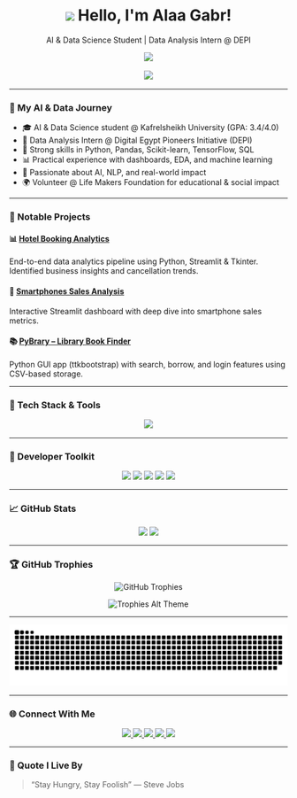 <h1 align="center">
  <img src="https://media.giphy.com/media/hvRJCLFzcasrR4ia7z/giphy.gif" width="35"> Hello, I'm Alaa Gabr! 
</h1>
<p align="center">AI & Data Science Student | Data Analysis Intern @ DEPI</p>

<p align="center">
  <img src="https://readme-typing-svg.demolab.com/?lines=Driven+by+Curiosity+%7C+AI+Explorer;Data+Storyteller+%7C+Problem+Solver;Always+learning+something+new...&center=true&width=500&height=40&color=58A6FF&pause=1000">
</p>

<p align="center">
  <img src="https://capsule-render.vercel.app/api?type=waving&color=0:58A6FF,100:000000&height=150&section=header&text=Welcome%20to%20My%20World!&fontAlign=50&fontColor=ffffff&animation=fadeIn"/>
</p>

---

### 🚀 My AI & Data Journey
- 🎓 AI & Data Science student @ Kafrelsheikh University (GPA: 3.4/4.0)  
- 💼 Data Analysis Intern @ Digital Egypt Pioneers Initiative (DEPI)  
- 🧠 Strong skills in Python, Pandas, Scikit-learn, TensorFlow, SQL  
- 📊 Practical experience with dashboards, EDA, and machine learning  
- 🤖 Passionate about AI, NLP, and real-world impact  
- 🌍 Volunteer @ Life Makers Foundation for educational & social impact  

---

### 📂 Notable Projects

#### 📊 [Hotel Booking Analytics](https://github.com/engalaagabr/HotelBookingAnalytics)
End-to-end data analytics pipeline using Python, Streamlit & Tkinter. Identified business insights and cancellation trends.

#### 📱 [Smartphones Sales Analysis](https://github.com/engalaagabr/Smartphone-Sales-Analysis)
Interactive Streamlit dashboard with deep dive into smartphone sales metrics.

#### 📚 [PyBrary – Library Book Finder](https://github.com/engalaagabr/PyBrary)
Python GUI app (ttkbootstrap) with search, borrow, and login features using CSV-based storage.

---

### 🧰 Tech Stack & Tools

<p align="center">
  <img src="https://skillicons.dev/icons?i=python,c,cpp,tensorflow,sklearn,git,github,vscode,anaconda,jupyter,streamlit,tableau,powerbi&perline=8" />
</p>

---

### 🎯 Developer Toolkit

<p align="center">
  <img src="https://img.shields.io/badge/OOP-%234285F4.svg?&style=for-the-badge&logo=code&logoColor=white"/>
  <img src="https://img.shields.io/badge/Data%20Visualization-%23F37626.svg?&style=for-the-badge&logo=tableau&logoColor=white"/>
  <img src="https://img.shields.io/badge/EDA-%2300B4D8.svg?&style=for-the-badge&logo=plotly&logoColor=white"/>
  <img src="https://img.shields.io/badge/Prompt%20Engineering-%23009688.svg?&style=for-the-badge&logo=openai&logoColor=white"/>
  <img src="https://img.shields.io/badge/Power%20BI-%23F2C811.svg?&style=for-the-badge&logo=powerbi&logoColor=white"/>
</p>

---

### 📈 GitHub Stats

<p align="center">
  <img src="https://github-readme-stats.vercel.app/api?username=engalaagabr&show_icons=true&theme=tokyonight" />
  <img src="https://github-readme-stats.vercel.app/api/top-langs/?username=engalaagabr&layout=compact&theme=tokyonight" />
</p>

---

### 🏆 GitHub Trophies

<p align="center">
  <img src="https://github-trophies.vercel.app/?username=engalaagabr&theme=radical&no-frame=true&no-bg=true&margin-w=15&margin-h=15" alt="GitHub Trophies" />
</p>

<p align="center">
  <img src="https://github-trophies.vercel.app/?username=engalaagabr&column=3&theme=algolia&no-frame=true&margin-w=15&margin-h=15" alt="Trophies Alt Theme" />
</p>


---

<picture>
  <source
    media="(prefers-color-scheme: dark)"
    srcset="https://raw.githubusercontent.com/platane/snk/output/github-contribution-grid-snake-dark.svg"
  />
  <source
    media="(prefers-color-scheme: light)"
    srcset="https://raw.githubusercontent.com/platane/snk/output/github-contribution-grid-snake.svg"
  />
  <img
    alt="github contribution grid snake animation"
    src="https://raw.githubusercontent.com/platane/snk/output/github-contribution-grid-snake.svg"
  />
</picture>

---

### 🌐 Connect With Me

<p align="center">
  <a href="https://www.linkedin.com/in/engalaagabr/" target="_blank">
    <img src="https://img.shields.io/badge/LinkedIn-%230077B5.svg?&style=for-the-badge&logo=linkedin&logoColor=white"/>
  </a>
  <a href="mailto:engalaagabr@hotmail.com" target="_blank">
    <img src="https://img.shields.io/badge/Email-D14836?style=for-the-badge&logo=gmail&logoColor=white"/>
  </a>
  <a href="https://www.instagram.com/3laagabr_" target="_blank">
    <img src="https://img.shields.io/badge/Instagram-%23E4405F.svg?&style=for-the-badge&logo=instagram&logoColor=white"/>
  </a>
  <a href="https://www.facebook.com/eng.alaa.gabr" target="_blank">
    <img src="https://img.shields.io/badge/Facebook-%231877F2.svg?&style=for-the-badge&logo=facebook&logoColor=white"/>
  </a>
  <a href="https://www.kaggle.com/engalaagabr" target="_blank">
    <img src="https://img.shields.io/badge/Kaggle-20BEFF?style=for-the-badge&logo=kaggle&logoColor=white"/>
  </a>
</p>

---

### 💬 Quote I Live By  
> “Stay Hungry, Stay Foolish” — Steve Jobs
